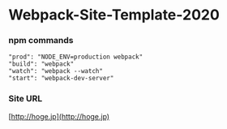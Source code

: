 # Webpack-Site-Template-2020


### npm commands

    "prod": "NODE_ENV=production webpack"
    "build": "webpack"
    "watch": "webpack --watch"
    "start": "webpack-dev-server"


### Site URL

[http://hoge.jp](http://hoge.jp)
